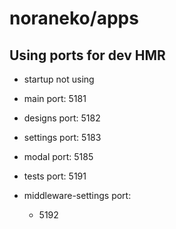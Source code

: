 # noraneko/apps

## Using ports for dev HMR

- startup
  not using

- main
  port: 5181

- designs
  port: 5182

- settings
  port: 5183

- modal
  port: 5185

- tests
  port: 5191

- middleware-settings
  port:
  - 5192

